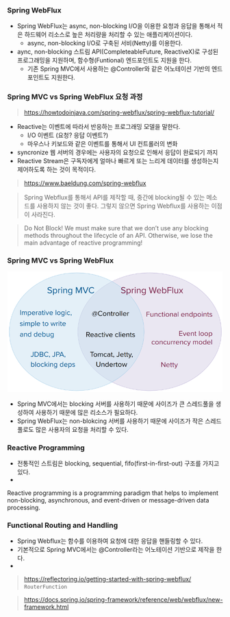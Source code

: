 ### Spring WebFlux

- Spring WebFlux는 async, non-blocking I/O을 이용한 요청과 응답을 통해서 적은 하드웨어 리소스로 높은 처리량을 처리할 수 있는 애플리케이션이다.
  - async, non-blocking I/O로 구축된 서비(Netty)를 이용한다.
- aync, non-blocking 스트림 API(CompleteableFuture, ReactiveX)로 구성된 프로그래밍을 지원하며, 함수형(Funtional) 엔드포인트도 지원을 한다.
  - 기존 Spring MVC에서 사용하는 @Controller와 같은 어노테이션 기반의 엔드포인트도 지원한다.



### Spring MVC vs Spring WebFlux 요청 과정 




> https://howtodoinjava.com/spring-webflux/spring-webflux-tutorial/

- Reactive는 이벤트에 따라서 반응하는 프로그래밍 모델을 말한다.
  - I/O 이벤트 (요청? 응답 이벤트?)
  - 마우스나 키보드와 같은 이벤트를 통해서 UI 컨트롤러의 변화
- syncronize 웹 서버의 경우에는 사용자의 요청으로 인해서 응답이 완료되기 까지 
- Reactive Stream은 구독자에게 얼마나 빠르게 또는 느리게 데이터를 생성하는지 제어하도록 하는 것이 목적이다.

> https://www.baeldung.com/spring-webflux


> Spring Webflux를 통해서 API를 제작할 때, 중간에 blocking될 수 있는 메소드를 사용하지 않는 것이 좋다. 그렇지 않으면 Spring Webflux를 사용하는 이점이 사라진다.

> Do Not Block!
We must make sure that we don’t use any blocking methods throughout the lifecycle of an API. Otherwise, we lose the main advantage of reactive programming!

### Spring MVC vs Spring WebFlux

![](./img/spring-mvc-vs-webflux.png)

- Spring MVC에서는 blocking 서버를 사용하기 때문에 사이즈가 큰 스레드풀을 생성하여 사용하기 때문에 많은 리소스가 필요하다.
- Spring WebFlux는 non-blokcing 서버를 사용하기 때문에 사이즈가 작은 스레드풀로도 많은 사용자의 요청을 처리할 수 있다.


### Reactive Programming

- 전통적인 스트림은 blocking, sequential, fifo(first-in-first-out) 구조를 가지고 있다.
- 

Reactive programming is a programming paradigm that helps to implement non-blocking, asynchronous, and event-driven or message-driven data processing.

### Functional Routing and Handling

- Spring Webflux는 함수를 이용하여 요청에 대한 응답을 핸들링할 수 있다.
- 기본적으로 Spring MVC에서는 @Controller라는 어노테이션 기반으로 제작을 한다.
- 

> https://reflectoring.io/getting-started-with-spring-webflux/
`RouterFunction`


> https://docs.spring.io/spring-framework/reference/web/webflux/new-framework.html